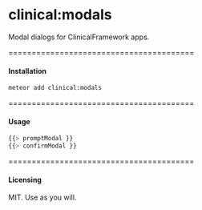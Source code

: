 clinical:modals
======================================

Modal dialogs for  ClinicalFramework apps.

========================================
#### Installation  

````sh
meteor add clinical:modals
````

========================================
#### Usage  

````js
{{> promptModal }}
{{> confirmModal }}
````


========================================
#### Licensing  

MIT.  Use as you will.  
